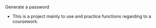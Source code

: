 Generate a password 
- This is a project mainly to use and practice functions regarding to a coursework.
